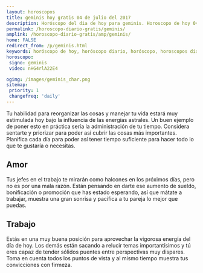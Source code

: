 ```yaml
---
layout: horoscopos
title: geminis hoy gratis 04 de julio del 2017 
description: Horóscopo del dia de hoy para geminis. Horoscopo de hoy 04 de julio del 2017. Las predicciones de amor, trabajo, vida personal gratis.
permalink: /horoscopo-diario-gratis/geminis/
amplink: /horoscopo-diario-gratis/amp/geminis/
home: FALSE
redirect_from: /p/geminis.html
keywords: horóscopo de hoy, horóscopo diario, horóscopo, horoscopos diarios gratis del dia de hoy, horóscopo diario gratis,horóscopo 2017, horóscopo esperanza gracia, horoscopo geminis hoy, horoscop, horóscopos gratis, horoscopo geminis, horoscopo geminis 2017, Tarot, Astrologia, Zodíaco, geminis, horoscopo gratis
horoscopo:
 signo: geminis
 video: nHG4rlA22E4

ogimg: /images/geminis_char.png
sitemap:
 priority: 1
 changefreq: 'daily'
---
```



Tu habilidad para reorganizar las cosas y manejar tu vida estará muy estimulada hoy bajo la influencia de las energías astrales. Un buen ejemplo de poner esto en práctica sería la administración de tu tiempo. Considera sentarte y priorizar para poder así cubrir las cosas más importantes. Planifica cada día para poder así tener tiempo suficiente para hacer todo lo que te gustaría o necesitas.

## Amor

Tus jefes en el trabajo te mirarán como halcones en los próximos días, pero no es por una mala razón. Están pensando en darte ese aumento de sueldo, bonificación o promoción que has estado esperando, así que mátate a trabajar, muestra una gran sonrisa y pacifica a tu pareja lo mejor que puedas.

## Trabajo

Estás en una muy buena posición para aprovechar la vigorosa energía del día de hoy. Los demás están sacando a relucir temas importantísimos y tú eres capaz de tender sólidos puentes entre perspectivas muy dispares. Toma en cuenta todos los puntos de vista y al mismo tiempo muestra tus convicciones con firmeza.
